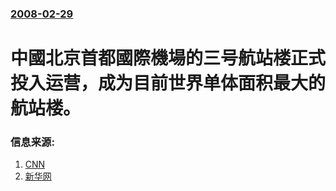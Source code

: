 ### [2008-02-29](/news/2008/02/29/index.md)

##### 
# 中國北京首都國際機場的三号航站楼正式投入运营，成为目前世界单体面积最大的航站楼。




### 信息来源:

1. [CNN](http://edition.cnn.com/2008/WORLD/asiapcf/02/29/beijing.airport.ap/index.html)
2. [新华网](http://news.xinhuanet.com/newscenter/2008-02/29/content_7694263.htm)
